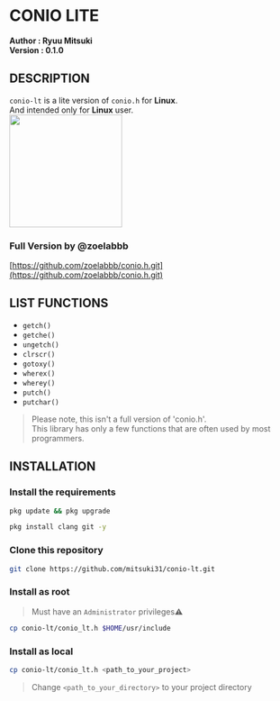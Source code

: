 # CONIO LITE
**Author  : Ryuu Mitsuki**<br>
**Version : 0.1.0**<br>

## DESCRIPTION
`conio-lt` is a lite version of `conio.h` for **Linux**.<br>
And intended only for **Linux** user.<br>
<img src="https://www.freepnglogos.com/uploads/linux-png/difference-between-linux-and-window-operating-system-3.png" width="200" height="200"/>

### Full Version by @zoelabbb
[https://github.com/zoelabbb/conio.h.git](https://github.com/zoelabbb/conio.h.git)

## LIST FUNCTIONS
- `getch()`
- `getche()`
- `ungetch()`
- `clrscr()`
- `gotoxy()`
- `wherex()`
- `wherey()`
- `putch()`
- `putchar()`
> Please note, this isn't a full version of 'conio.h'.<br>
> This library has only a few functions that are often used by most programmers.<br>

## INSTALLATION
### Install the requirements
```bash
pkg update && pkg upgrade
```
```bash
pkg install clang git -y
```
### Clone this repository
```bash
git clone https://github.com/mitsuki31/conio-lt.git
```

### Install as root
> Must have an `Administrator` privileges:warning:
```bash
cp conio-lt/conio_lt.h $HOME/usr/include
```

### Install as local
```bash
cp conio-lt/conio_lt.h <path_to_your_project>
```
> Change `<path_to_your_directory>` to your project directory<br>
